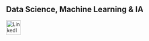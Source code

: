 ## Data Science, Machine Learning & IA

<p align="left">
  <a href="https://www.linkedin.com/in/lucascanutoo/" target="_blank">
    <img src="https://skillicons.dev/icons?i=linkedin" height="40" alt="LinkedIn" />
  </a>
</p>

<div>
  <img height="180em" scr="https://github-readme-stats.vercel.app/api?username=lucascanutoo&show_icons=true&theme=dracula"/>
  <img height="180em" scr="https://github-readme-stats.vercel.app/api/top-langs/?username=lucascanutoo&layout=compact&theme=dracula"/>
</div>
